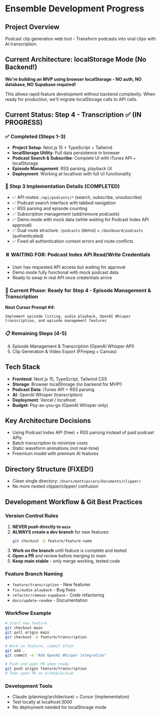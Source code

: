 # Ensemble Development Progress

## Project Overview
Podcast clip generation web tool - Transform podcasts into viral clips with AI transcription.

## Current Architecture: localStorage Mode (No Backend!)

**We're building an MVP using browser localStorage - NO auth, NO database, NO Supabase required!**

This allows rapid feature development without backend complexity. When ready for production, we'll migrate localStorage calls to API calls.

## Current Status: Step 4 - Transcription ✅ (IN PROGRESS)

### ✅ Completed (Steps 1-3)
- **Project Setup**: Next.js 15 + TypeScript + Tailwind
- **localStorage Utility**: Full data persistence in browser
- **Podcast Search & Subscribe**: Complete UI with iTunes API + localStorage
- **Episode Management**: RSS parsing, playback UI
- **Deployment**: Working at localhost with full UI functionality

### 🎯 Step 3 Implementation Details (COMPLETED)
- ✅ API routes: `/api/podcasts/*` (search, subscribe, unsubscribe)
- ✅ Podcast search interface with tabbed navigation
- ✅ RSS parsing and episode counting
- ✅ Subscription management (add/remove podcasts)
- ✅ Demo mode with mock data (while waiting for Podcast Index API approval)
- ✅ Dual route structure: `/podcasts` (demo) + `/dashboard/podcasts` (authenticated)
- ✅ Fixed all authentication context errors and route conflicts

### ⏸️ WAITING FOR: Podcast Index API Read/Write Credentials
- User has requested API access but waiting for approval
- Demo mode fully functional with mock podcast data
- Ready to swap in real API once credentials arrive

### 🔄 Current Phase: Ready for Step 4 - Episode Management & Transcription
**Next Cursor Prompt #4:**
```
Implement episode listing, audio playback, OpenAI Whisper transcription, and episode management features
```

### 📋 Remaining Steps (4-5)
4. Episode Management & Transcription (OpenAI Whisper API)
5. Clip Generation & Video Export (FFmpeg + Canvas)

## Tech Stack
- **Frontend**: Next.js 15, TypeScript, Tailwind CSS
- **Storage**: Browser localStorage (no backend for MVP!)
- **Podcast Data**: iTunes API + RSS parsing
- **AI**: OpenAI Whisper (transcription)
- **Deployment**: Vercel / localhost
- **Budget**: Pay-as-you-go (OpenAI Whisper only)

## Key Architecture Decisions
- Using Podcast Index API (free) + RSS parsing instead of paid podcast APIs
- Batch transcription to minimize costs
- Static waveform animations (not real-time)
- Freemium model with premium AI features

## Directory Structure (FIXED!)
- Clean single directory: `/Users/mattvaccaro/Documents/clipper/`
- No more nested clipper/clipper/ confusion

## Development Workflow & Git Best Practices

### Version Control Rules
1. **NEVER push directly to `main`**
2. **ALWAYS create a dev branch** for new features:
   ```bash
   git checkout -b feature/feature-name
   ```
3. **Work on the branch** until feature is complete and tested
4. **Open a PR** and review before merging to main
5. **Keep main stable** - only merge working, tested code

### Feature Branch Naming
- `feature/transcription` - New features
- `fix/audio-playback` - Bug fixes
- `refactor/remove-supabase` - Code refactoring
- `docs/update-readme` - Documentation

### Workflow Example
```bash
# Start new feature
git checkout main
git pull origin main
git checkout -b feature/transcription

# Work on feature, commit often
git add .
git commit -m "Add OpenAI Whisper integration"

# Push and open PR when ready
git push origin feature/transcription
# Then open PR on GitHub/GitLab
```

### Development Tools
- Claude (planning/architecture) + Cursor (implementation)
- Test locally at localhost:3000
- No deployment needed for localStorage mode